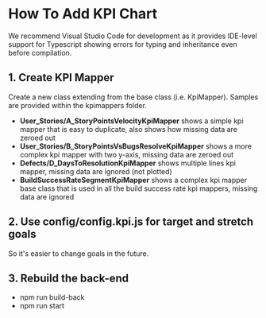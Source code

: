 # How To Add KPI Chart

We recommend Visual Studio Code for development as it provides IDE-level support for Typescript showing errors for typing and inheritance even before compilation.

## 1. Create KPI Mapper

Create a new class extending from the base class (i.e. KpiMapper). Samples are provided within the kpimappers folder.

* **User_Stories/A_StoryPointsVelocityKpiMapper** shows a simple kpi mapper that is easy to duplicate, also shows how missing data are zeroed out
* **User_Stories/B_StoryPointsVsBugsResolveKpiMapper** shows a more complex kpi mapper with two y-axis, missing data are zeroed out
* **Defects/D_DaysToResolutionKpiMapper** shows multiple lines kpi mapper, missing data are ignored (not plotted)
* **BuildSuccessRateSegmentKpiMapper** shows a complex kpi mapper base class that is used in all the build success rate kpi mappers, missing data are ignored

## 2. Use config/config.kpi.js for target and stretch goals

So it's easier to change goals in the future.

## 3. Rebuild the back-end

* npm run build-back
* npm run start